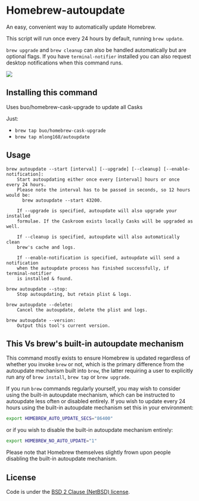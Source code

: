 # Homebrew-autoupdate

An easy, convenient way to automatically update Homebrew.

This script will run once every 24 hours by default, running `brew update`.

`brew upgrade` and `brew cleanup` can also be handled automatically but
are optional flags. If you have `terminal-notifier` installed you can
also request desktop notifications when this command runs.

[![](https://imgs.xkcd.com/comics/update.png)](https://xkcd.com/1328/)

## Installing this command

Uses buo/homebrew-cask-upgrade to update all Casks

Just:

- `brew tap buo/homebrew-cask-upgrade`
- `brew tap mlong168/autoupdate`

## Usage

```
brew autoupdate --start [interval] [--upgrade] [--cleanup] [--enable-notification]:
    Start autoupdating either once every [interval] hours or once every 24 hours.
    Please note the interval has to be passed in seconds, so 12 hours would be:
      brew autoupdate --start 43200.

    If --upgrade is specified, autoupdate will also upgrade your installed
    formulae. If the Caskroom exists locally Casks will be upgraded as well.

    If --cleanup is specified, autoupdate will also automatically clean
    brew's cache and logs.

    If --enable-notification is specified, autoupdate will send a notification
    when the autoupdate process has finished successfully, if terminal-notifier
    is installed & found.

brew autoupdate --stop:
    Stop autoupdating, but retain plist & logs.

brew autoupdate --delete:
    Cancel the autoupdate, delete the plist and logs.

brew autoupdate --version:
    Output this tool's current version.
```

## This Vs brew's built-in autoupdate mechanism

This command mostly exists to ensure Homebrew is updated regardless of whether
you invoke `brew` or not, which is the primary difference from the autoupdate
mechanism built into `brew`, the latter requiring a user to explicitly run
any of `brew install`, `brew tap` or `brew upgrade`.

If you run `brew` commands regularly yourself, you may wish to consider using
the built-in autoupdate mechanism, which can be instructed to autoupdate less
often or disabled entirely. If you wish to update every 24 hours using the
built-in autoupdate mechanism set this in your environment:

```bash
export HOMEBREW_AUTO_UPDATE_SECS="86400"
```

or if you wish to disable the built-in autoupdate mechanism entirely:

```bash
export HOMEBREW_NO_AUTO_UPDATE="1"
```

Please note that Homebrew themselves slightly frown upon people disabling
the built-in autoupdate mechanism.

## License

Code is under the [BSD 2 Clause (NetBSD) license](https://github.com/DomT4/homebrew-autoupdate/blob/master/LICENSE).
